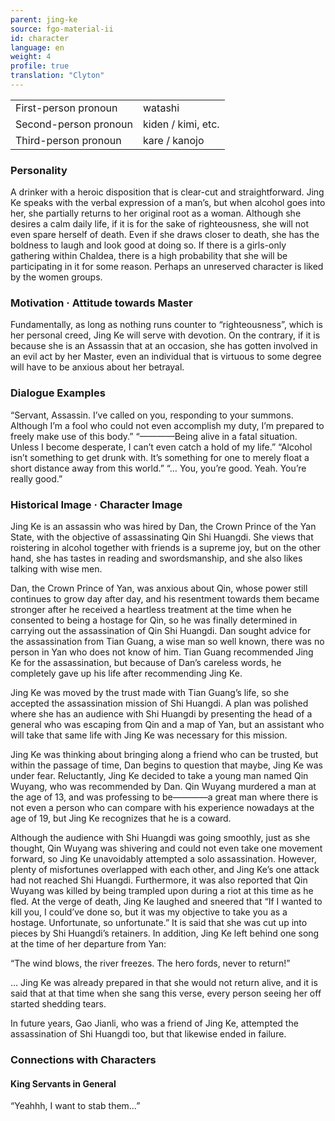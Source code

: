 ```yaml
---
parent: jing-ke
source: fgo-material-ii
id: character
language: en
weight: 4
profile: true
translation: "Clyton"
---
```


<table>
  <tr><td>First-person pronoun</td><td>watashi</td></tr>
  <tr><td>Second-person pronoun</td><td>kiden / kimi, etc.</td></tr>
  <tr><td>Third-person pronoun</td><td>kare / kanojo</td></tr>
</table>

### Personality

A drinker with a heroic disposition that is clear-cut and straightforward. Jing Ke speaks with the verbal expression of a man’s, but when alcohol goes into her, she partially returns to her original root as a woman. Although she desires a calm daily life, if it is for the sake of righteousness, she will not even spare herself of death. Even if she draws closer to death, she has the boldness to laugh and look good at doing so. If there is a girls-only gathering within Chaldea, there is a high probability that she will be participating in it for some reason. Perhaps an unreserved character is liked by the women groups.

### Motivation · Attitude towards Master

Fundamentally, as long as nothing runs counter to “righteousness”, which is her personal creed, Jing Ke will serve with devotion. On the contrary, if it is because she is an Assassin that at an occasion, she has gotten involved in an evil act by her Master, even an individual that is virtuous to some degree will have to be anxious about her betrayal.

### Dialogue Examples

“Servant, Assassin. I’ve called on you, responding to your summons. Although I’m a fool who could not even accomplish my duty, I’m prepared to freely make use of this body.”
“————Being alive in a fatal situation. Unless I become desperate, I can’t even catch a hold of my life.”
“Alcohol isn’t something to get drunk with. It’s something for one to merely float a short distance away from this world.”
“… You, you’re good. Yeah. You’re really good.”

### Historical Image · Character Image

Jing Ke is an assassin who was hired by Dan, the Crown Prince of the Yan State, with the objective of assassinating Qin Shi Huangdi. She views that roistering in alcohol together with friends is a supreme joy, but on the other hand, she has tastes in reading and swordsmanship, and she also likes talking with wise men.

Dan, the Crown Prince of Yan, was anxious about Qin, whose power still continues to grow day after day, and his resentment towards them became stronger after he received a heartless treatment at the time when he consented to being a hostage for Qin, so he was finally determined in carrying out the assassination of Qin Shi Huangdi. Dan sought advice for the assassination from Tian Guang, a wise man so well known, there was no person in Yan who does not know of him. Tian Guang recommended Jing Ke for the assassination, but because of Dan’s careless words, he completely gave up his life after recommending Jing Ke.

Jing Ke was moved by the trust made with Tian Guang’s life, so she accepted the assassination mission of Shi Huangdi. A plan was polished where she has an audience with Shi Huangdi by presenting the head of a general who was escaping from Qin and a map of Yan, but an assistant who will take that same life with Jing Ke was necessary for this mission.

Jing Ke was thinking about bringing along a friend who can be trusted, but within the passage of time, Dan begins to question that maybe, Jing Ke was under fear. Reluctantly, Jing Ke decided to take a young man named Qin Wuyang, who was recommended by Dan. Qin Wuyang murdered a man at the age of 13, and was professing to be————a great man where there is not even a person who can compare with his experience nowadays at the age of 19, but Jing Ke recognizes that he is a coward.

Although the audience with Shi Huangdi was going smoothly, just as she thought, Qin Wuyang was shivering and could not even take one movement forward, so Jing Ke unavoidably attempted a solo assassination. However, plenty of misfortunes overlapped with each other, and Jing Ke’s one attack had not reached Shi Huangdi. Furthermore, it was also reported that Qin Wuyang was killed by being trampled upon during a riot at this time as he fled. At the verge of death, Jing Ke laughed and sneered that “If I wanted to kill you, I could’ve done so, but it was my objective to take you as a hostage. Unfortunate, so unfortunate.” It is said that she was cut up into pieces by Shi Huangdi’s retainers. In addition, Jing Ke left behind one song at the time of her departure from Yan:

“The wind blows, the river freezes. The hero fords, never to return!”

… Jing Ke was already prepared in that she would not return alive, and it is said that at that time when she sang this verse, every person seeing her off started shedding tears.

In future years, Gao Jianli, who was a friend of Jing Ke, attempted the assassination of Shi Huangdi too, but that likewise ended in failure.

### Connections with Characters

#### King Servants in General

“Yeahhh, I want to stab them…”
